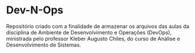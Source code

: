 # Dev-N-Ops

Repositório criado com a finalidade de armazenar os arquivos das aulas
da disciplina de Ambiente de Desenvolvimento e Operações (DevOps), ministrada pelo professor Kleber Augusto Chiles, do curso de Análise e Desenvolvimento de Sistemas.